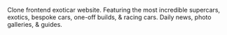 Clone frontend exoticar website. Featuring the most incredible supercars, exotics, bespoke cars, one-off builds, & racing cars. Daily news, photo galleries, & guides.
